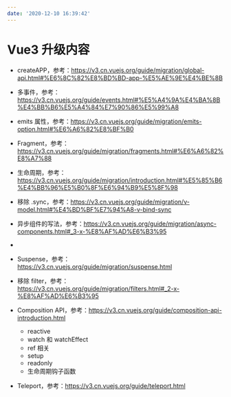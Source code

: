 ```yaml
---
date: '2020-12-10 16:39:42'
---
```


# Vue3 升级内容

- createAPP，参考：https://v3.cn.vuejs.org/guide/migration/global-api.html#%E6%8C%82%E8%BD%BD-app-%E5%AE%9E%E4%BE%8B

- 多事件，参考：https://v3.cn.vuejs.org/guide/events.html#%E5%A4%9A%E4%BA%8B%E4%BB%B6%E5%A4%84%E7%90%86%E5%99%A8

- emits 属性，参考：https://v3.cn.vuejs.org/guide/migration/emits-option.html#%E6%A6%82%E8%BF%B0

- Fragment，参考：https://v3.cn.vuejs.org/guide/migration/fragments.html#%E6%A6%82%E8%A7%88

- 生命周期，参考：https://v3.cn.vuejs.org/guide/migration/introduction.html#%E5%85%B6%E4%BB%96%E5%B0%8F%E6%94%B9%E5%8F%98

- 移除 .sync，参考：https://v3.cn.vuejs.org/guide/migration/v-model.html#%E4%BD%BF%E7%94%A8-v-bind-sync

- 异步组件的写法，参考：https://v3.cn.vuejs.org/guide/migration/async-components.html#_3-x-%E8%AF%AD%E6%B3%95
-
- Suspense，参考：https://v3.cn.vuejs.org/guide/migration/suspense.html

- 移除 filter，参考：https://v3.cn.vuejs.org/guide/migration/filters.html#_2-x-%E8%AF%AD%E6%B3%95

- Composition API，参考：https://v3.cn.vuejs.org/guide/composition-api-introduction.html

  - reactive
  - watch 和 watchEffect
  - ref 相关
  - setup
  - readonly
  - 生命周期钩子函数

- Teleport，参考：https://v3.cn.vuejs.org/guide/teleport.html
